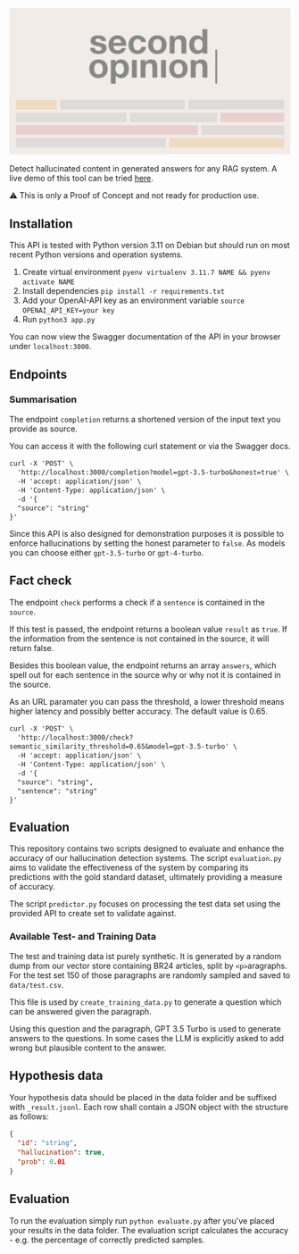 ![logo](assets/logoSecondOpinion.gif)

Detect hallucinated content in generated answers for any RAG system. A live demo of this tool can be
tried [here](https://interaktiv.brdata-dev.de/second-opinion-demo/).

:warning: This is only a Proof of Concept and not ready for production use.

## Installation

This API is tested with Python version 3.11 on Debian but should run on most recent Python versions and operation
systems.

1. Create virtual environment `pyenv virtualenv 3.11.7 NAME && pyenv activate NAME`
2. Install dependencies `pip install -r requirements.txt`
3. Add your OpenAI-API key as an environment variable `source OPENAI_API_KEY=your key`
4. Run `python3 app.py`

You can now view the Swagger documentation of the API in your browser under `localhost:3000`.

## Endpoints

### Summarisation

The endpoint `completion` returns a shortened version of the input text you provide as source.

You can access it with the following curl statement or via the Swagger docs.

```shell
curl -X 'POST' \
  'http://localhost:3000/completion?model=gpt-3.5-turbo&honest=true' \
  -H 'accept: application/json' \
  -H 'Content-Type: application/json' \
  -d '{
  "source": "string"
}'
```

Since this API is also designed for demonstration purposes it is possible to enforce hallucinations by setting the
honest parameter to `false`. As models you can choose either `gpt-3.5-turbo` or `gpt-4-turbo`.

## Fact check

The endpoint `check` performs a check if a `sentence` is contained in the `source`.

If this test is passed, the endpoint returns a boolean value `result` as `true`. If the information from the sentence is
not contained in the source, it will return false.

Besides this boolean value, the endpoint returns an array `answers`, which spell out for each sentence in the source
why or why not it is contained in the source.

As an URL paramater you can pass the threshold, a lower threshold means higher latency and possibly better accuracy.
The default value is 0.65.

```shell
curl -X 'POST' \
  'http://localhost:3000/check?semantic_similarity_threshold=0.65&model=gpt-3.5-turbo' \
  -H 'accept: application/json' \
  -H 'Content-Type: application/json' \
  -d '{
  "source": "string",
  "sentence": "string"
}'
```

## Evaluation

This repository contains two scripts designed to evaluate and enhance the accuracy of our hallucination detection
systems.
The script `evaluation.py` aims to validate the effectiveness of the system by comparing its predictions with the
gold standard dataset, ultimately providing a measure of accuracy.

The script `predictor.py` focuses on processing the test data set using the provided API to create set to validate
against.

### Available Test- and Training Data

The test and training data ist purely synthetic. It is generated by a random dump from our vector store containing
BR24 articles, split by `<p>`aragraphs. For the test set 150 of those paragraphs are randomly sampled and saved to
`data/test.csv`.

This file is used by `create_training_data.py` to generate a question which can be answered given the paragraph.

Using this question and the paragraph, GPT 3.5 Turbo is used to generate answers to the questions. In some cases
the LLM is explicitly asked to add wrong but plausible content to the answer.

## Hypothesis data

Your hypothesis data should be placed in the data folder and be suffixed with `_result.jsonl`. Each row shall contain a
JSON object with the structure as follows:

```json
{
  "id": "string",
  "hallucination": true,
  "prob": 0.01
}
```

## Evaluation

To run the evaluation simply run `python evaluate.py` after you've placed your results in the data folder.
The evaluation script calculates the accuracy - e.g. the percentage of correctly predicted samples.